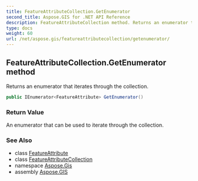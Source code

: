 ```yaml
---
title: FeatureAttributeCollection.GetEnumerator
second_title: Aspose.GIS for .NET API Reference
description: FeatureAttributeCollection method. Returns an enumerator that iterates through the collection
type: docs
weight: 60
url: /net/aspose.gis/featureattributecollection/getenumerator/
---
```

## FeatureAttributeCollection.GetEnumerator method

Returns an enumerator that iterates through the collection.

```csharp
public IEnumerator<FeatureAttribute> GetEnumerator()
```

### Return Value

An enumerator that can be used to iterate through the collection.

### See Also

* class [FeatureAttribute](../../featureattribute/)
* class [FeatureAttributeCollection](../)
* namespace [Aspose.Gis](../../featureattributecollection/)
* assembly [Aspose.GIS](../../../)



